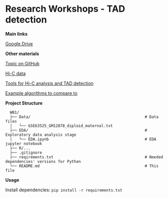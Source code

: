 # Research Workshops - TAD detection

**Main links**

[Google Drive](https://drive.google.com/drive/folders/1o9ehlFC2utvmaTm7m3JgAYWl-HqLfTD7)

**Other materials**

[Topic on GitHub](https://github.com/topics/3d-genome)

[Hi-C data](https://github.com/mdozmorov/HiC_data)

[Tools for Hi-C analysis and TAD detection](https://github.com/mdozmorov/HiC_tools?tab=readme-ov-file)

[Example algorithms to compare to](https://www.ncbi.nlm.nih.gov/pmc/articles/PMC5389712/)

<!--[Tutorial for R package](https://bioconductor.org/books/devel/OHCA/pages/visualization.html)-->

<!--[Theoretical introduction to Hi-C](https://www.youtube.com/watch?v=Hk5ixO7Tb24&ab_channel=XiaoleShirleyLiu)-->

<!--[Theoretical introduction to TADs](https://www.youtube.com/watch?v=hg24ZIX06Tk&ab_channel=XiaoleShirleyLiu)-->

**Project Structure**

```
  WB1/
  ├── Data/                                                  # Data files
  |   └── GSE63525_GM12878_diploid_maternal.txt              
  ├── EDA/                                                   # Exploratory data analysis stage
  |   └── EDA.ipynb                                          # EDA jupyter notebook     
  ├── R/... 
  ├── .gitignore                                                    
  ├── reqirements.txt                                        # Needed dependencies' versions for Python
  └── README.md                                              # This file
```
<!--
```
  WB1/
  ├── Data/                          # Data files    
  |   └── DataProcessing/            # Code used to process data
  ├── EDA/                           # Exploratory data analysis stage
  ├── FirstTest/                     # Temporary test folder
  ├── reqirements.txt                # Needed dependencies' versions
  └── README.md                      # This file
```
-->
**Usage**

Install dependencies: `pip install -r requirements.txt`
